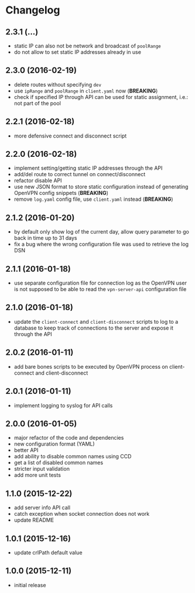 # Changelog

## 2.3.1 (...)
- static IP can also not be network and broadcast of `poolRange`
- do not allow to set static IP addresses already in use

## 2.3.0 (2016-02-19)
- delete routes without specifying `dev`
- use `ipRange` and `poolRange` in `client.yaml` now (**BREAKING**)
- check if specified IP through API can be used for static
  assignment, i.e.: not part of the pool
 
## 2.2.1 (2016-02-18)
- more defensive connect and disconnect script

## 2.2.0 (2016-02-18)
- implement setting/getting static IP addresses through the API
- add/del route to correct tunnel on connect/disconnect
- refactor disable API
- use new JSON format to store static configuration instead of generating 
  OpenVPN config snippets (**BREAKING**)
- remove `log.yaml` config file, use `client.yaml` instead (**BREAKING**)

## 2.1.2 (2016-01-20)
- by default only show log of the current day, allow query parameter to 
  go back in time up to 31 days
- fix a bug where the wrong configuration file was used to retrieve the 
  log DSN

## 2.1.1 (2016-01-18)
- use separate configuration file for connection log as the OpenVPN user is 
  not supposed to be able to read the `vpn-server-api` configuration file

## 2.1.0 (2016-01-18)
- update the `client-connect` and `client-disconnect` scripts to log to a 
  database to keep track of connections to the server and expose it through the
  API

## 2.0.2 (2016-01-11)
- add bare bones scripts to be executed by OpenVPN process on client-connect
  and client-disconnect 

## 2.0.1 (2016-01-11)
- implement logging to syslog for API calls

## 2.0.0 (2016-01-05)
- major refactor of the code and dependencies
- new configuration format (YAML)
- better API
- add ability to disable common names using CCD
- get a list of disabled common names
- stricter input validation
- add more unit tests

## 1.1.0 (2015-12-22)
- add server info API call
- catch exception when socket connection does not work
- update README

## 1.0.1 (2015-12-16)
- update crlPath default value

## 1.0.0 (2015-12-11)
- initial release
